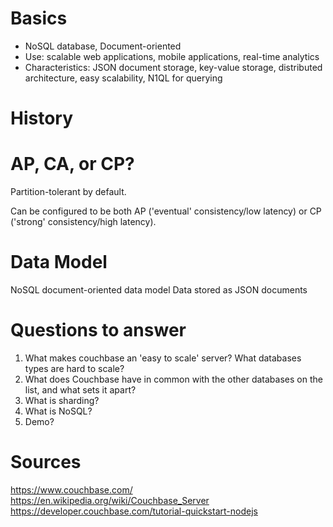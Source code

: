 # Basics

- NoSQL database, Document-oriented
- Use: scalable web applications, mobile applications, real-time analytics
- Characteristics: JSON document storage, key-value storage, distributed architecture, easy scalability, N1QL for querying

# History

# AP, CA, or CP?

Partition-tolerant by default.

Can be configured to be both AP ('eventual' consistency/low latency) or CP ('strong' consistency/high latency). 
# Data Model

NoSQL document-oriented data model
Data stored as JSON documents

# Questions to answer 
1) What makes couchbase an 'easy to scale' server? What databases types are hard to scale? 
2) What does Couchbase have in common with the other databases on the list, and what sets it apart?
3) What is sharding?
4) What is NoSQL?
5) Demo?
# Sources

https://www.couchbase.com/
https://en.wikipedia.org/wiki/Couchbase_Server
https://developer.couchbase.com/tutorial-quickstart-nodejs

